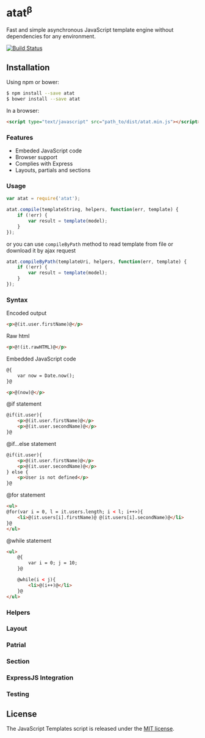 # atat<sup>β</sup>

Fast and simple asynchronous JavaScript template engine without dependencies for any environment.

[![Build Status](https://travis-ci.org/sgolub/atat.svg?branch=master)](https://travis-ci.org/sgolub/atat)

## Installation

Using npm or bower:
```bash
$ npm install --save atat
$ bower install --save atat
```

In a browser:
```html
<script type="text/javascript" src="path_to/dist/atat.min.js"></script>
```

### Features

 - Embeded JavaScript code
 - Browser support
 - Complies with Express
 - Layouts, partials and sections

### Usage


```js
var atat = require('atat');
```

```js
atat.compile(templateString, helpers, function(err, template) {
    if (!err) {
        var result = template(model);
    }
});
```

or you can use ```compileByPath``` method to read template from file or download it by ajax request

```js
atat.compileByPath(templateUri, helpers, function(err, template) {
    if (!err) {
        var result = template(model);
    }
});
```

### Syntax

Encoded output
```html
<p>@(it.user.firstName)@</p>
```

Raw html
```html
<p>@!(it.rawHTML)@</p>
```

Embedded JavaScript code
```html
@{
    var now = Date.now();
}@

<p>@(now)@</p>
```

@if statement
```html
@if(it.user){
    <p>@(it.user.firstName)@</p>
    <p>@(it.user.secondName)@</p>
}@
```

@if...else statement
```html
@if(it.user){
    <p>@(it.user.firstName)@</p>
    <p>@(it.user.secondName)@</p>
} else {
    <p>User is not defined</p>
}@
```

@for statement
```html
<ul>
@for(var i = 0, l = it.users.length; i < l; i++>){
    <li>@(it.users[i].firstName)@ @(it.users[i].secondName)@</li>
}@
</ul>
```

@while statement
```html
<ul>
    @{
        var i = 0; j = 10;        
    }@

    @while(i < j){
        <li>@(i++)@</li>
    }@
</ul>
```

### Helpers

### Layout

### Patrial

### Section

### ExpressJS Integration

### Testing

## License
The JavaScript Templates script is released under the [MIT license](https://opensource.org/licenses/MIT).